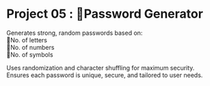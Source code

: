 # Project 05 : 🔐Password Generator 

Generates strong, random passwords based on:
<br>
🔸No. of letters
<br>
🔸No. of numbers
<br>
🔸No. of symbols
<br>

Uses randomization and character shuffling for maximum security.
<br>
Ensures each password is unique, secure, and tailored to user needs.